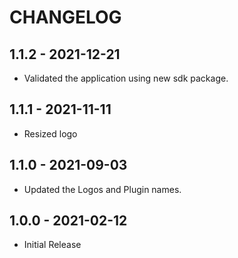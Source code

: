 # CHANGELOG

## 1.1.2 - 2021-12-21
* Validated the application using new sdk package.

## 1.1.1 - 2021-11-11
* Resized logo

## 1.1.0 - 2021-09-03

* Updated the Logos and Plugin names.

## 1.0.0 - 2021-02-12

* Initial Release